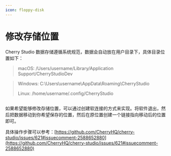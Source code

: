 ```yaml
---
icon: floppy-disk
---
```


# 修改存储位置

Cherry Studio 数据存储遵循系统规范，数据会自动放在用户目录下，具体目录位置如下：

> macOS: /Users/username/Library/Application Support/CherryStudioDev

> Windows: C:\Users\username\AppData\Roaming\CherryStudio
>
> Linux: /home/username/.config/CherryStudio

<figure><img src="../../.gitbook/assets/image (31).png" alt=""><figcaption></figcaption></figure>

如果希望能够修改存储位置，可以通过创建软连接的方式来实现。将软件退出，然后把数据移动到你希望保存的位置，然后在原位置创建一个链接指向移动后的位置即可。

具体操作步骤可以参考：[https://github.com/CherryHQ/cherry-studio/issues/621#issuecomment-2588652880](https://github.com/CherryHQ/cherry-studio/issues/621#issuecomment-2588652880)

